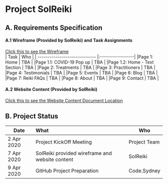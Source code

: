 # Project SolReiki

## A. Requirements Specification
#### A.1 Wireframe (Provided by SolReiki) and Task Assignments
[Click this to see the Wireframe](https://github.com/codesydney/solreiki/wiki/SolReiki-Wireframe)
<br/>
| Task                          | Who              |
| ----------------------------- |:-----------------|
|Page 1: Home                   | TBA              | 
|Page 1.1: COVID-19 Pop up      | TBA              |
|Page 1.2: Home - Text Section  | TBA              |
|Page 2: Treatments             | TBA              |
|Page 3: Practitioners          | TBA              |
|Page 4: Testimonials           | TBA              |
|Page 5: Events                 | TBA              |
|Page 6: Blog                   | TBA              |
|Page 7: Reiki FAQs             | TBA              |
|Page 8: About                  | TBA              |
|Page 9: Contact                | TBA              |

#### A.2 Website Content (Provided by SolReiki)
[Click this to see the Website Content Document Location](https://drive.google.com/file/d/1WEFu9kTbXuF4rlGH-KcS2i7Ea_KDDrT4/view?usp=sharing)

## B. Project Status
| Date          | What                                                           |Who|
| ------------- |:---------------------------------------------------------------|---|
| 2 Apr 2020    | Project KickOff Meeting                                        |Project Team|
| 7 Apr 2020    | SolReiki provided wireframe and website content                |SolReiki|  
| 9 Apr 2020    | GitHub Project Preparation                                     |Code.Sydney|  
